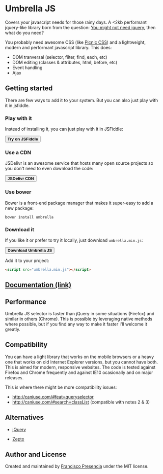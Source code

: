 # Umbrella JS

Covers your javascript needs for those rainy days. A <2kb performant jquery-like library born from the question: [You might not need jquery](http://youmightnotneedjquery.com/), then what do you need?

You probably need awesome CSS (like [Picnic CSS](http://picnicss.com/)) and a lightweight, modern and performant javascript library. This does:

- DOM tranversal (selector, filter, find, each, etc)
- DOM editing (classes & attributes, html, before, etc)
- Event handling
- Ajax


## Getting started

There are few ways to add it to your system. But you can also just play with it in jsfiddle.

### Play with it

Instead of installing it, you can just play with it in JSFiddle:

[<button class="icon-jsfiddle">**Try on JSFiddle**</button>](https://jsfiddle.net/franciscop/mwpcqddj/)



### Use a CDN

JSDelivr is an awesome service that hosts many open source projects so you don't need to even download the code:

[<button class="icon-link">**JSDelivr CDN**</button>](http://www.jsdelivr.com/projects/umbrella)


### Use bower

Bower is a front-end package manager that makes it super-easy to add a new package:

```
bower install umbrella
```


### Download it

If you like it or prefer to try it locally, just download `umbrella.min.js`:

[<button class="icon-download">**Download Umbrella JS**</button>](https://raw.githubusercontent.com/umbrellajs/umbrella/master/umbrella.min.js)

Add it to your project:

```html
<script src="umbrella.min.js"></script>
```




## [Documentation (link)](documentation.md)


## Performance

Umbrella JS selector is faster than jQuery in some situations (Firefox) and similar in others (Chrome). This is possible by leveraging native methods where possible, but if you find any way to make it faster I'll welcome it greatly.


## Compatibility

You can have a light library that works on the mobile browsers or a heavy one that works on old Internet Explorer versions, but you cannot have both. This is aimed for modern, responsive websites. The code is tested against Firefox and Chrome frequently and against IE10 ocasionally and on major releases.

This is where there might be more compatibility issues:
- http://caniuse.com/#feat=queryselector
- http://caniuse.com/#search=classList (compatible with notes 2 & 3)


## Alternatives

- [jQuery](https://jquery.com/)

- [Zepto](http://zeptojs.com/) 


## Author and License

Created and maintained by [Francisco Presencia](https://github.com/FranciscoP) under the MIT license.